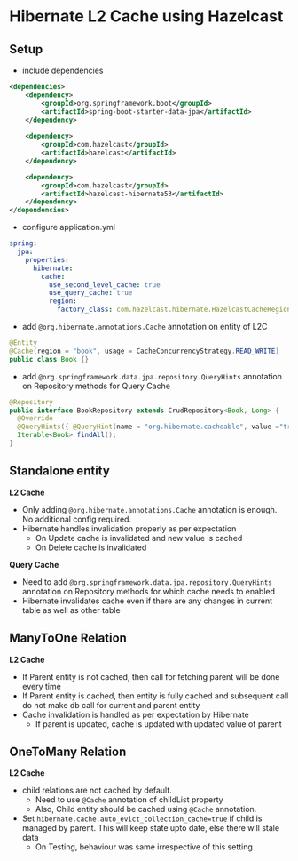 # Hibernate L2 Cache using Hazelcast

## Setup
- include dependencies
```xml
<dependencies>
    <dependency>
        <groupId>org.springframework.boot</groupId>
        <artifactId>spring-boot-starter-data-jpa</artifactId>
    </dependency>
    
    <dependency>
        <groupId>com.hazelcast</groupId>
        <artifactId>hazelcast</artifactId>
    </dependency>

    <dependency>
        <groupId>com.hazelcast</groupId>
        <artifactId>hazelcast-hibernate53</artifactId>
    </dependency>
</dependencies>
```
- configure application.yml
```yaml
spring:
  jpa:
    properties:
      hibernate:
        cache:
          use_second_level_cache: true
          use_query_cache: true
          region:
            factory_class: com.hazelcast.hibernate.HazelcastCacheRegionFactory
```
- add `@org.hibernate.annotations.Cache` annotation on entity of L2C
```java
@Entity
@Cache(region = "book", usage = CacheConcurrencyStrategy.READ_WRITE)
public class Book {}
```
- add `@org.springframework.data.jpa.repository.QueryHints` annotation on Repository methods for Query Cache
```java
@Repository
public interface BookRepository extends CrudRepository<Book, Long> {
  @Override
  @QueryHints({ @QueryHint(name = "org.hibernate.cacheable", value ="true") })
  Iterable<Book> findAll();
}
```

## Standalone entity
**L2 Cache**

- Only adding `@org.hibernate.annotations.Cache` annotation is enough. No additional config required.
- Hibernate handles invalidation properly as per expectation
  - On Update cache is invalidated and new value is cached
  - On Delete cache is invalidated

**Query Cache**

- Need to add `@org.springframework.data.jpa.repository.QueryHints` annotation on Repository methods for which cache needs to enabled
- Hibernate invalidates cache even if there are any changes in current table as well as other table

## ManyToOne Relation
**L2 Cache**

- If Parent entity is not cached, then call for fetching parent will be done every time
- If Parent entity is cached, then entity is fully cached and subsequent call do not make db call for current and parent entity
- Cache invalidation is handled as per expectation by Hibernate
  - If parent is updated, cache is updated with updated value of parent

## OneToMany Relation
**L2 Cache**

- child relations are not cached by default. 
  - Need to use `@Cache` annotation of childList property
  - Also, Child entity should be cached using `@Cache` annotation.
- Set `hibernate.cache.auto_evict_collection_cache=true` if child is managed by parent. This will keep state upto date, else there will stale data
  - On Testing, behaviour was same irrespective of this setting
